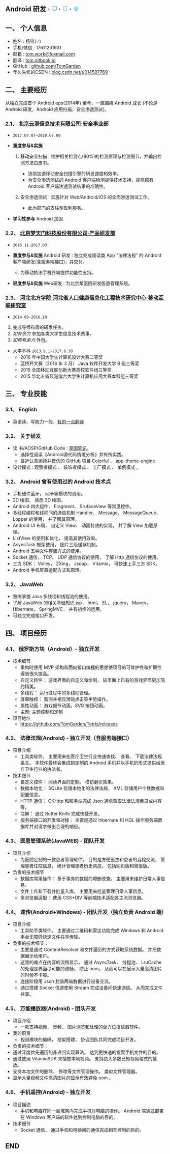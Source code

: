 ## Android 研发 · [![desktop](/About/Images/desktop.png)](/About/CV_desktop.md#android-研发------) · [![mobile](/About/Images/mobile.png)](/About/CV_mobile.md#android-研发------) · [![download](/About/Images/download.png)](https://raw.githubusercontent.com/TomGarden/Translate/master/About/SRC/Android研发-杨铭.pdf)

## 一、 个人信息

- 姓名	:	杨铭(♂)	
- 手机/微信	:	17611261931	
- 邮箱	:	[tom.work@foxmail.com](mailto:tom.work@foxmail.com)	
- 翻译	:	[tom.gitbook.io](https://tom.gitbook.io)
- GitHub	:	[github.com/TomGarden](https://github.com/TomGarden/Tetris/releases)
- 年久失修的CSDN	:	[blog.csdn.net/u014587769](https://blog.csdn.net/u014587769)

## 二、 主要经历

从独立完成首个 Android app(2014年) 至今，一直围绕 Android 成长 (不论是 Android 研发，Android 应用扫描，安全渗透测试)。

### 2.1、 [北京云测信息技术有限公司·安全事业部](https://sec-console.testin.cn/scan/list.htm)
- `2017.07.07~2018.07.09`
- **重度参与&实施**

    1. 移动安全扫描 : 维护相关检测点(80%)的检测原理与检测细节，并输出检测方法白皮书。      
        - 协助加速移动安全扫描引擎的研发速度和效率。      
        - 为安全渗透测试的 Android 客户端检测提供技术支持，提高原有 Android 客户端渗透测试结果的准确性。
 
    2. 安全渗透测试 : 实施针对 Web/Android/iOS 的全面渗透测试工作。      
        - 此为部门的支柱型盈利服务。      

- **学习性参与** Android 加固

### 2.2、 [北京梦天门科技股份有限公司·产品研发部](http://www.mtm2000.net/page/index.jsp)
- `2016.11~2017.03`
- **重度参与&实施** Android 研发 : 独立完成阅读类 App “法律法规” 的 Android 客户端研发(含服务端接口)，并交付。
    - 为移动执法手机终端提供功能性支持。

- **轻度参与&实施** Web研发 : 为北京某医院研发医患管理系统。

### 2.3、 [河北北方学院·河北省人口健康信息化工程技术研究中心·移动互联研究室](http://kyc.hebeinu.edu.cn/webPage/showarticle1024.html)
- `2014.08-2016.10`
1. 完成导师布置的研发任务。
2. _如有余力_ 参加各类大学生信息技术赛事。
3. _如再有余力_ 外包。

- 大学本科 `2013.9.1~2017.6.30`
    - 2016 年中国大学生计算机设计大赛二等奖
    - 蓝桥杯大赛（2016 年 3 月） Java 软件开发大学 B 组三等奖
    - 2015 全国移动互联创新大赛高校软件组三等奖
    - 2015 华北五省及港澳台大学生计算机应用大赛本科组三等奖

## 三、 专业技能

### 3.1、 English
- 英语读、写能力一般，[我的一点翻译](https://tom.gitbook.io)

### 3.2、 关于研发
- 读 书/AOSP/GitHub Code : [草图笔记](https://github.com/TomGarden/Translate/tree/master/About/Read_AOSP_PNG)。
    - 选择性阅读《Android源代码情境分析》并有所实践。
    - 最近认真阅读并模仿的 GitHub 项目 [Colorful](https://github.com/garretyoder/Colorful) 、 [app-theme-engine](https://github.com/garretyoder/app-theme-engine)
- 设计模式 : 观察者模式 、 装饰者模式 、 工厂模式 、 单例模式 。 

### 3.2、 Android 曾有使用过的 Android 技术点
- 手机硬件蓝牙， 网卡等模块的调用。
- 2D 绘图， 熟悉 3D 绘图。
- Android 四大组件、 Fragment、 SrufaceView 等常见控件。
- 多线程编程和线程间的通信机制 Handler、 Message、 MessageQueue、 Lopper 的使用， 并了解其原理。
- Android UI 布局、 自定义 View、 动画特效的实现， 并了解 View 加载原理。
- ListView 的使用和优化， 提高其使用效率。
- AsyncTask 框架使用， 图片三级缓存机制。
- Android 五种文件存储方式的使用。
- Socket 通信， TCP、 UDP 通信协议的使用， 了解 Http 通信协议的使用。
- 三方 SDK： Volley， ZXing， Jsoup， Vitamio， 可快速上手三方 SDK。
- Android 手机屏幕适配方式和原理。

### 3.2、 JavaWeb
- 熟练掌握 Java 多线程和线程池的使用。
- 了解 JavaWeb 的相关基础知识 jsp， html， EL， jquery， Maven， Hibernate， SpringMVC， 并有初步的运用。
- 可独立完成接口开发。

## 四、 项目经历

### 4.1、 俄罗斯方块（Android）- 独立开发
- 技术细节
  - 重构时使用 MVP 架构和面向接口编程的思想使项目的可维护性和扩展性得到很大提高。
  - 自定义控件： 游戏界面的自定义和绘制， 较市面上已有的游戏界面更加简约精美。
  - 多线程： 运行过程中的多线程管理。
  - 屏幕触控： 监测并相应滑动点击等手势操作。
  - 属性动画： 游戏细节动画，SVG 按钮动画。
  - 主题: 主题控制和定制
- 项目地址
  - https://github.com/TomGarden/Tetris/releases

### 4.2、 法律法规(Android) - 独立开发（含服务端接口）
- 项目介绍
  - 工具类软件， 主要用来在医疗卫生行业快速查找、 查看、 下载法律法规条文。 本软件最终会集成到定制的 Android 手机并以手机的形式提供给医疗卫生行业的执法者。
- 技术细节
  - 自定义控件： 阅读界面的定制。 模仿翻页效果。
  - 数据本地化： SQLite 存储本地化的法律法规， XML 存储用户个性数据和配置信息。
  - HTTP 通信： OKHttp 和服务端完成 Json 通信获取法律法规目录或内容等。
  - 注解： 通过 Butter Knife 完成快捷开发。
  - 服务端接口的开发和对接： 主要是通过 hibernate 和 HQL 操作服务端数据库并对请求做出合理的响应。

### 4.3、 医患管理系统(JavaWEB) - 团队开发
- 项目介绍
  - 为医院定制的一款患者管理软件。 目的是方便医生和患者的远程交流， 管理患者住院信息， 统计管理患者历史病症。 包括网页版和微信版。
- 负责的技术细节
  - 数据库常用操作： 基于事务的数据的增删改查。 主要用来维护日常人事信息。
  - 文件上传和下载并批量入库。 主要用来批量管理日常人事信息。
  - 多浏览器适配： 使用 CSS+DIV 等前端技术适配各主流浏览器。

### 4.4、 速传(Android+Windows) - 团队开发（独立负责 Android 端）
- 项目介绍
  - 工具助手类软件。 主要通过二维码和雷达功能完成 Windows 和 Android 平台无障碍快速文件共享传输。
- 负责的技术细节：
  - 主要是通过 ContentResolver 和文件遍历的方式获取系统数据。 并把数据展示给用户。
  - 这里的难点在内容的流畅显示， 通过 AsyncTask、 线程池、 LruCache 的处理是界面尽可能的流畅。 防止 oom。 从而可以在展示大量高清图片的时候不卡顿。
  - 连接阶段用 Json 封装两端数据进行设备交流。
  - 通过搭建 Socket 信道使用 Stream 完成设备间快速通信。 从而完成文件共享。

### 4.5、 万能播放器(Android) - 团队开发
- 项目介绍
  - 一款支持视频、 音频、 图片浏览和处理的全方位播放器软件。
- 我的职责
  - 视频模块的编码， 框架搭建， 协调团队共同完成项目开发。
- 负责的技术细节：
 - 通过深度优先遍历的非递归实现算法。 达到更快速的搜索手机文件的目的。
 - 通过使用 VitamioSDK 来播放本地视频。 支持绝大多数已知视频格式的播放。
 - 支持本地文件的删除， 修改等文件管理操作。 类似文件管理器。
 - 显示大量视频文件高清图片的显示有效避免 oom 。

### 4.6、 手机遥控(Android) - 独立开发
- 项目描述
  - 手机和电脑在同一局域网内完成手机对电脑的操作。 Android 端通过部署在 Windows 客户端的软件达到控制电脑的目的。
- 技术细节
  - Socket 通信， 通过手机和电脑间的通信完成相互控制的目的。

## END